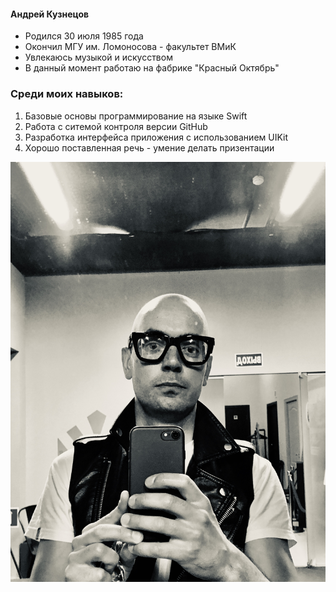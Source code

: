 #### Андрей Кузнецов

* Родился 30 июля 1985 года
* Окончил МГУ им. Ломоносова - факультет ВМиК
* Увлекаюсь музыкой и искусством
* В данный момент работаю на фабрике "Красный Октябрь"

### Среди моих навыков:

1. Базовые основы программирование на языке Swift
2. Работа с ситемой контроля версии GitHub
3. Разработка интерфейса приложения с использованием UIKit
4. Хорошо поставленная речь - умение делать призентации

![Img](img/img.jpg)


